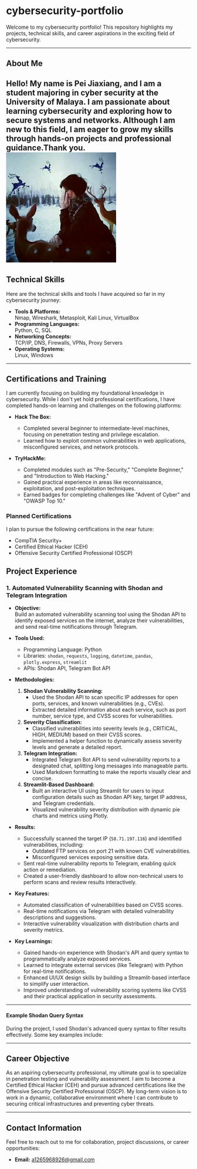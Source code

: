 # cybersecurity-portfolio
Welcome to my cybersecurity portfolio! This repository highlights my projects, technical skills, and career aspirations in the exciting field of cybersecurity.

---

## About Me
Hello! My name is Pei Jiaxiang, and I am a student majoring in cyber security at the University of Malaya. I am passionate about learning cybersecurity and exploring how to secure systems and networks. Although I am new to this field, I am eager to grow my skills through hands-on projects and professional guidance.Thank you.
![My Profile Photo](Me.jpg)
---

## Technical Skills
Here are the technical skills and tools I have acquired so far in my cybersecurity journey:

- **Tools & Platforms:**  
  Nmap, Wireshark, Metasploit, Kali Linux, VirtualBox
- **Programming Languages:**  
  Python, C, SQL
- **Networking Concepts:**  
  TCP/IP, DNS, Firewalls, VPNs, Proxy Servers
- **Operating Systems:**  
  Linux, Windows

---

## Certifications and Training
I am currently focusing on building my foundational knowledge in cybersecurity. While I don't yet hold professional certifications, I have completed hands-on learning and challenges on the following platforms:

- **Hack The Box:**  
  - Completed several beginner to intermediate-level machines, focusing on penetration testing and privilege escalation.  
  - Learned how to exploit common vulnerabilities in web applications, misconfigured services, and network protocols.  

- **TryHackMe:**  
  - Completed modules such as "Pre-Security," "Complete Beginner," and "Introduction to Web Hacking."  
  - Gained practical experience in areas like reconnaissance, exploitation, and post-exploitation techniques.  
  - Earned badges for completing challenges like "Advent of Cyber" and "OWASP Top 10."

### Planned Certifications
I plan to pursue the following certifications in the near future:
- CompTIA Security+  
- Certified Ethical Hacker (CEH)  
- Offensive Security Certified Professional (OSCP)

## Project Experience

### 1. Automated Vulnerability Scanning with Shodan and Telegram Integration

- **Objective:**  
  Build an automated vulnerability scanning tool using the Shodan API to identify exposed services on the internet, analyze their vulnerabilities, and send real-time notifications through Telegram.

- **Tools Used:**  
  - Programming Language: Python  
  - Libraries: `shodan`, `requests`, `logging`, `datetime`, `pandas`, `plotly.express`, `streamlit`  
  - APIs: Shodan API, Telegram Bot API  

- **Methodologies:**  
  1. **Shodan Vulnerability Scanning:**  
     - Used the Shodan API to scan specific IP addresses for open ports, services, and known vulnerabilities (e.g., CVEs).  
     - Extracted detailed information about each service, such as port number, service type, and CVSS scores for vulnerabilities.  
  2. **Severity Classification:**  
     - Classified vulnerabilities into severity levels (e.g., CRITICAL, HIGH, MEDIUM) based on their CVSS scores.  
     - Implemented a helper function to dynamically assess severity levels and generate a detailed report.  
  3. **Telegram Integration:**  
     - Integrated Telegram Bot API to send vulnerability reports to a designated chat, splitting long messages into manageable parts.  
     - Used Markdown formatting to make the reports visually clear and concise.  
  4. **Streamlit-Based Dashboard:**  
     - Built an interactive UI using Streamlit for users to input configuration details such as Shodan API key, target IP address, and Telegram credentials.  
     - Visualized vulnerability severity distribution with dynamic pie charts and metrics using Plotly.

- **Results:**  
  - Successfully scanned the target IP (`58.71.197.116`) and identified vulnerabilities, including:  
    - Outdated FTP services on port 21 with known CVE vulnerabilities.  
    - Misconfigured services exposing sensitive data.  
  - Sent real-time vulnerability reports to Telegram, enabling quick action or remediation.  
  - Created a user-friendly dashboard to allow non-technical users to perform scans and review results interactively.

- **Key Features:**  
  - Automated classification of vulnerabilities based on CVSS scores.  
  - Real-time notifications via Telegram with detailed vulnerability descriptions and suggestions.  
  - Interactive vulnerability visualization with distribution charts and severity metrics.  

- **Key Learnings:**  
  - Gained hands-on experience with Shodan's API and query syntax to programmatically analyze exposed services.  
  - Learned to integrate external services (like Telegram) with Python for real-time notifications.  
  - Enhanced UI/UX design skills by building a Streamlit-based interface to simplify user interaction.  
  - Improved understanding of vulnerability scoring systems like CVSS and their practical application in security assessments.

---

#### **Example Shodan Query Syntax**
During the project, I used Shodan's advanced query syntax to filter results effectively. Some key examples include:

---

## Career Objective
As an aspiring cybersecurity professional, my ultimate goal is to specialize in penetration testing and vulnerability assessment. I aim to become a Certified Ethical Hacker (CEH) and pursue advanced certifications like the Offensive Security Certified Professional (OSCP). My long-term vision is to work in a dynamic, collaborative environment where I can contribute to securing critical infrastructures and preventing cyber threats.

---

## Contact Information
Feel free to reach out to me for collaboration, project discussions, or career opportunities:

- **Email:** a1265968926@gmail.com  
